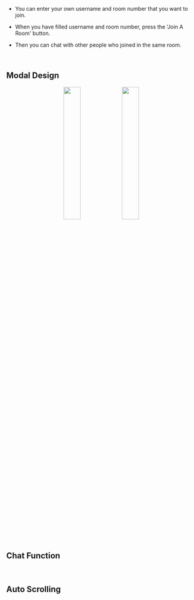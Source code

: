 - You can enter your own username and room number that you want to join.
- When you have filled username and room number, press the 'Join A Room' button.
- Then you can chat with other people who joined in the same room.

  <br />

## Modal Design

<p align="center">
  <img src='https://cdn.discordapp.com/attachments/890401766724751370/1126896831079665764/2023-07-08_12.17.18.png' width=30% height=auto />
  <img src='https://cdn.discordapp.com/attachments/890401766724751370/1126896831339704320/2023-07-08_12.24.11.png' width=30% height=auto />
</p>

  <br />

## Chat Function

  <br />

## Auto Scrolling

  <br />

